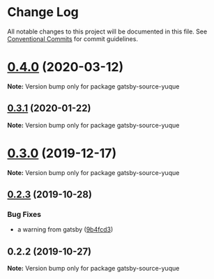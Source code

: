 # Change Log

All notable changes to this project will be documented in this file.
See [Conventional Commits](https://conventionalcommits.org) for commit guidelines.

# [0.4.0](http://github.com/Raincal/gatsby-yuque/tree/master/packages/gatsby-source-yuque/compare/gatsby-source-yuque@0.3.1...gatsby-source-yuque@0.4.0) (2020-03-12)

**Note:** Version bump only for package gatsby-source-yuque





## [0.3.1](http://github.com/Raincal/gatsby-yuque/tree/master/packages/gatsby-source-yuque/compare/gatsby-source-yuque@0.3.0...gatsby-source-yuque@0.3.1) (2020-01-22)

**Note:** Version bump only for package gatsby-source-yuque





# [0.3.0](http://github.com/Raincal/gatsby-yuque/tree/master/packages/gatsby-source-yuque/compare/gatsby-source-yuque@0.2.3...gatsby-source-yuque@0.3.0) (2019-12-17)

**Note:** Version bump only for package gatsby-source-yuque





## [0.2.3](http://github.com/Raincal/gatsby-yuque/tree/master/packages/gatsby-source-yuque/compare/gatsby-source-yuque@0.2.2...gatsby-source-yuque@0.2.3) (2019-10-28)


### Bug Fixes

* a warning from gatsby ([9b4fcd3](http://github.com/Raincal/gatsby-yuque/tree/master/packages/gatsby-source-yuque/commit/9b4fcd353601288f162b84a16b05b00447657342))





## 0.2.2 (2019-10-27)

**Note:** Version bump only for package gatsby-source-yuque
